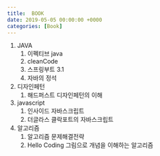 ```yaml
---
title:  BOOK
date: 2019-05-05 00:00:00 +0000
categories: [Book]
---
```


1. JAVA
	1. 이펙티브 java
	1. cleanCode
	1. 스프링부트 3.1
	1. 자바의 정석
1. 디자인페턴
	1. 해드퍼스트 디자인페턴의 이해
1. javascript
	1. 인사이드 자바스크립트
	1. 더글라스 클락포트의 자바스크립트
1. 알고리즘
	1. 알고리즘 문제해결전략
	1. Hello Coding 그림으로 개념을 이해하는 알고리즘


